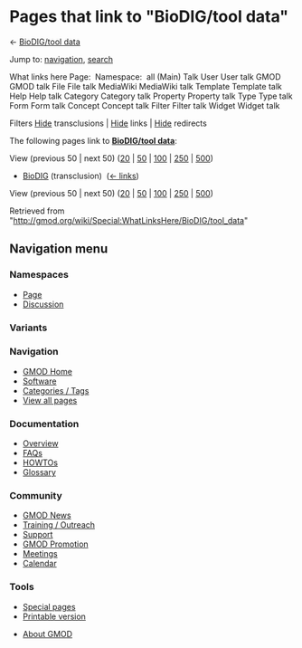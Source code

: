 <div id="mw-page-base" class="noprint">

</div>

<div id="mw-head-base" class="noprint">

</div>

<div id="content" class="mw-body" role="main">

<span id="top"></span>

<div id="mw-js-message" style="display:none;">

</div>



# <span dir="auto">Pages that link to "BioDIG/tool data"</span>

<div id="bodyContent">

<div id="contentSub">

← [BioDIG/tool data](/wiki/BioDIG/tool_data "BioDIG/tool data")

</div>

<div id="jump-to-nav" class="mw-jump">

Jump to: [navigation](#mw-navigation), [search](#p-search)

</div>

<div id="mw-content-text">

What links here Page:  Namespace:  all (Main) Talk User User talk GMOD
GMOD talk File File talk MediaWiki MediaWiki talk Template Template talk
Help Help talk Category Category talk Property Property talk Type Type
talk Form Form talk Concept Concept talk Filter Filter talk Widget
Widget talk

Filters
[Hide](/mediawiki/index.php?title=Special:WhatLinksHere/BioDIG/tool_data&hidetrans=1 "Special:WhatLinksHere/BioDIG/tool data")
transclusions \|
[Hide](/mediawiki/index.php?title=Special:WhatLinksHere/BioDIG/tool_data&hidelinks=1 "Special:WhatLinksHere/BioDIG/tool data")
links \|
[Hide](/mediawiki/index.php?title=Special:WhatLinksHere/BioDIG/tool_data&hideredirs=1 "Special:WhatLinksHere/BioDIG/tool data")
redirects

The following pages link to **[BioDIG/tool
data](/wiki/BioDIG/tool_data "BioDIG/tool data")**:

View (previous 50 \| next 50)
([20](/mediawiki/index.php?title=Special:WhatLinksHere/BioDIG/tool_data&limit=20 "Special:WhatLinksHere/BioDIG/tool data")
\|
[50](/mediawiki/index.php?title=Special:WhatLinksHere/BioDIG/tool_data&limit=50 "Special:WhatLinksHere/BioDIG/tool data")
\|
[100](/mediawiki/index.php?title=Special:WhatLinksHere/BioDIG/tool_data&limit=100 "Special:WhatLinksHere/BioDIG/tool data")
\|
[250](/mediawiki/index.php?title=Special:WhatLinksHere/BioDIG/tool_data&limit=250 "Special:WhatLinksHere/BioDIG/tool data")
\|
[500](/mediawiki/index.php?title=Special:WhatLinksHere/BioDIG/tool_data&limit=500 "Special:WhatLinksHere/BioDIG/tool data"))

- [BioDIG](/wiki/BioDIG "BioDIG") (transclusion) ‎
  <span class="mw-whatlinkshere-tools">([←
  links](/mediawiki/index.php?title=Special:WhatLinksHere&target=BioDIG "Special:WhatLinksHere"))</span>

View (previous 50 \| next 50)
([20](/mediawiki/index.php?title=Special:WhatLinksHere/BioDIG/tool_data&limit=20 "Special:WhatLinksHere/BioDIG/tool data")
\|
[50](/mediawiki/index.php?title=Special:WhatLinksHere/BioDIG/tool_data&limit=50 "Special:WhatLinksHere/BioDIG/tool data")
\|
[100](/mediawiki/index.php?title=Special:WhatLinksHere/BioDIG/tool_data&limit=100 "Special:WhatLinksHere/BioDIG/tool data")
\|
[250](/mediawiki/index.php?title=Special:WhatLinksHere/BioDIG/tool_data&limit=250 "Special:WhatLinksHere/BioDIG/tool data")
\|
[500](/mediawiki/index.php?title=Special:WhatLinksHere/BioDIG/tool_data&limit=500 "Special:WhatLinksHere/BioDIG/tool data"))

</div>

<div class="printfooter">

Retrieved from
"<http://gmod.org/wiki/Special:WhatLinksHere/BioDIG/tool_data>"

</div>

<div id="catlinks" class="catlinks catlinks-allhidden">

</div>

<div class="visualClear">

</div>

</div>

</div>

<div id="mw-navigation">

## Navigation menu

<div id="mw-head">



<div id="left-navigation">

<div id="p-namespaces" class="vectorTabs" role="navigation"
aria-labelledby="p-namespaces-label">

### Namespaces

- <span id="ca-nstab-main"><a href="/wiki/BioDIG/tool_data" accesskey="c"
  title="View the content page [c]">Page</a></span>
- <span id="ca-talk"><a
  href="/mediawiki/index.php?title=Talk:BioDIG/tool_data&amp;action=edit&amp;redlink=1"
  accesskey="t"
  title="Discussion about the content page [t]">Discussion</a></span>

</div>

<div id="p-variants" class="vectorMenu emptyPortlet" role="navigation"
aria-labelledby="p-variants-label">

### 

### Variants[](#)

<div class="menu">

</div>

</div>

</div>

<div id="right-navigation">





</div>



</div>

</div>

</div>

<div id="mw-panel">

<div id="p-logo" role="banner">

<a href="/wiki/Main_Page"
style="background-image: url(http://gmod.org/images/GMOD-cogs.png);"
title="Visit the main page"></a>

</div>

<div id="p-Navigation" class="portal" role="navigation"
aria-labelledby="p-Navigation-label">

### Navigation

<div class="body">

- <span id="n-GMOD-Home">[GMOD Home](/wiki/Main_Page)</span>
- <span id="n-Software">[Software](/wiki/GMOD_Components)</span>
- <span id="n-Categories-.2F-Tags">[Categories /
  Tags](/wiki/Categories)</span>
- <span id="n-View-all-pages">[View all
  pages](/wiki/Special:AllPages)</span>

</div>

</div>

<div id="p-Documentation" class="portal" role="navigation"
aria-labelledby="p-Documentation-label">

### Documentation

<div class="body">

- <span id="n-Overview">[Overview](/wiki/Overview)</span>
- <span id="n-FAQs">[FAQs](/wiki/Category:FAQ)</span>
- <span id="n-HOWTOs">[HOWTOs](/wiki/Category:HOWTO)</span>
- <span id="n-Glossary">[Glossary](/wiki/Glossary)</span>

</div>

</div>

<div id="p-Community" class="portal" role="navigation"
aria-labelledby="p-Community-label">

### Community

<div class="body">

- <span id="n-GMOD-News">[GMOD News](/wiki/GMOD_News)</span>
- <span id="n-Training-.2F-Outreach">[Training /
  Outreach](/wiki/Training_and_Outreach)</span>
- <span id="n-Support">[Support](/wiki/Support)</span>
- <span id="n-GMOD-Promotion">[GMOD
  Promotion](/wiki/GMOD_Promotion)</span>
- <span id="n-Meetings">[Meetings](/wiki/Meetings)</span>
- <span id="n-Calendar">[Calendar](/wiki/Calendar)</span>

</div>

</div>

<div id="p-tb" class="portal" role="navigation"
aria-labelledby="p-tb-label">

### Tools

<div class="body">

- <span id="t-specialpages"><a href="/wiki/Special:SpecialPages" accesskey="q"
  title="A list of all special pages [q]">Special pages</a></span>
- <span id="t-print"><a
  href="/mediawiki/index.php?title=Special:WhatLinksHere/BioDIG/tool_data&amp;printable=yes"
  rel="alternate" accesskey="p"
  title="Printable version of this page [p]">Printable version</a></span>

</div>

</div>

</div>

</div>

<div id="footer" role="contentinfo">

- <span id="footer-places-about">[About
  GMOD](/wiki/GMOD:About "GMOD:About")</span>

<!-- -->






</div>
